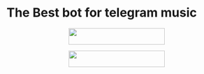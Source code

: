 # The Best bot for telegram music 
<p align="center"><a href="https://heroku.com/deploy?template=https://github.com/Nameg1708/RaiChu-music"> <img src="https://img.shields.io/badge/Deploy%20To%20heroku-blue?style=for-the-badge&logo=heroku" width="220" height="38.25"/></a></p>
<p align="center"><a href="https://t.me/Nikhil_Bots1"> <img src="https://img.shields.io/badge/Subscribe%20To%20Channel-Red?style=for-the-badge&logo=Channel" width="220" height="38.25"/></a></p>
